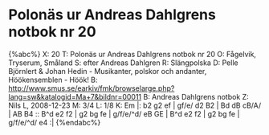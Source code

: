 # Polonäs ur Andreas Dahlgrens notbok nr 20

{%abc%}
X: 20
T: Polonäs ur Andreas Dahlgrens notbok nr 20
O: Fågelvik, Tryserum, Småland
S: efter Andreas Dahlgren
R: Slängpolska
D: Pelle Björnlert & Johan Hedin - Musikanter, polskor och andanter, Höökensemblen - Höök!
B: http://www.smus.se/earkiv/fmk/browselarge.php?lang=sw&katalogid=Ma+7&bildnr=00011
B: Andreas Dahlgrens notbok
Z: Nils L, 2008-12-23
M: 3/4
L: 1/8
K: Em
|: b2  g2 ef | gf/e/ d2 B2 | Bd dB cB/A/ | AB B4 :: 
   B^d e2 f2 | g2    bg fe | g/f/e/^d/ eB GE |
   B^d e2 f2 | g2    bg fe | g/f/e/^d/ e4   :| 
{%endabc%}

